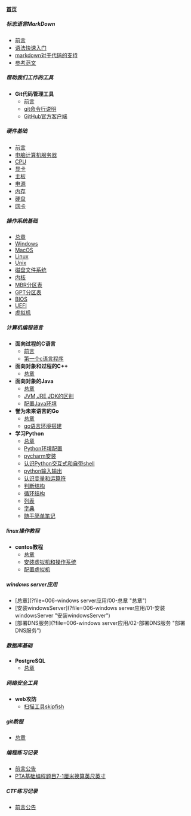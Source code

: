 
#### [首页](?file=home-首页)

##### 标志语言MarkDown
- [前言](?file=000-标志语言MarkDown/00-前言 "前言")
- [语法快速入门](?file=000-标志语言MarkDown/01-语法快速入门 "语法快速入门")
- [markdown对于代码的支持](?file=000-标志语言MarkDown/02-markdown对于代码的支持 "markdown对于代码的支持")
- [参考范文](?file=000-标志语言MarkDown/09-参考范文 "参考范文")

##### 帮助我们工作的工具
- **Git代码管理工具**
    - [前言](?file=001-帮助我们工作的工具/001-Git代码管理工具/00-前言 "前言")
    - [git命令行说明](?file=001-帮助我们工作的工具/001-Git代码管理工具/01-git命令行说明 "git命令行说明")
    - [GitHub官方客户端](?file=001-帮助我们工作的工具/001-Git代码管理工具/02-GitHub官方客户端 "GitHub官方客户端")

##### 硬件基础
- [前言](?file=002-硬件基础/00-前言 "前言")
- [电脑计算机服务器](?file=002-硬件基础/01-电脑计算机服务器 "电脑计算机服务器")
- [CPU](?file=002-硬件基础/02-CPU "CPU")
- [显卡](?file=002-硬件基础/03-显卡 "显卡")
- [主板](?file=002-硬件基础/04-主板 "主板")
- [电源](?file=002-硬件基础/05-电源 "电源")
- [内存](?file=002-硬件基础/06-内存 "内存")
- [硬盘](?file=002-硬件基础/07-硬盘 "硬盘")
- [网卡](?file=002-硬件基础/08-网卡 "网卡")

##### 操作系统基础
- [总章](?file=003-操作系统基础/00-总章 "总章")
- [Windows](?file=003-操作系统基础/01-Windows "Windows")
- [MacOS](?file=003-操作系统基础/02-MacOS "MacOS")
- [Linux](?file=003-操作系统基础/03-Linux "Linux")
- [Unix](?file=003-操作系统基础/04-Unix "Unix")
- [磁盘文件系统](?file=003-操作系统基础/05-磁盘文件系统 "磁盘文件系统")
- [内核](?file=003-操作系统基础/06-内核 "内核")
- [MBR分区表](?file=003-操作系统基础/07-MBR分区表 "MBR分区表")
- [GPT分区表](?file=003-操作系统基础/08-GPT分区表 "GPT分区表")
- [BIOS](?file=003-操作系统基础/09-BIOS "BIOS")
- [UEFI](?file=003-操作系统基础/10-UEFI "UEFI")
- [虚拟机](?file=003-操作系统基础/11-虚拟机 "虚拟机")

##### 计算机编程语言
- **面向过程的C语言**
    - [前言](?file=004-计算机编程语言/001-面向过程的C语言/00-前言 "前言")
    - [第一个c语言程序](?file=004-计算机编程语言/001-面向过程的C语言/01-第一个c语言程序 "第一个c语言程序")
- **面向对象和过程的C++**
    - [总章](?file=004-计算机编程语言/002-面向对象和过程的C++/00-总章 "总章")
- **面向对象的Java**
    - [总章](?file=004-计算机编程语言/003-面向对象的Java/00-总章 "总章")
    - [JVM,JRE,JDK的区别](?file=004-计算机编程语言/003-面向对象的Java/01-JVM,JRE,JDK的区别 "JVM,JRE,JDK的区别")
    - [配置Java环境](?file=004-计算机编程语言/003-面向对象的Java/02-配置Java环境 "配置Java环境")
- **誉为未来语言的Go**
    - [总章](?file=004-计算机编程语言/004-誉为未来语言的Go/00-总章 "总章")
    - [go语言环境搭建](?file=004-计算机编程语言/004-誉为未来语言的Go/01-go语言环境搭建 "go语言环境搭建")
- **学习Python**
    - [总章](?file=004-计算机编程语言/005-学习Python/00-总章 "总章")
    - [Python环境配置](?file=004-计算机编程语言/005-学习Python/01-Python环境配置 "Python环境配置")
    - [pycharm安装](?file=004-计算机编程语言/005-学习Python/02-pycharm安装 "pycharm安装")
    - [认识Python交互式和自带shell](?file=004-计算机编程语言/005-学习Python/03-认识Python交互式和自带shell "认识Python交互式和自带shell")
    - [python输入输出](?file=004-计算机编程语言/005-学习Python/04-python输入输出 "python输入输出")
    - [认识变量和运算符](?file=004-计算机编程语言/005-学习Python/05-认识变量和运算符 "认识变量和运算符")
    - [判断结构](?file=004-计算机编程语言/005-学习Python/06-判断结构 "判断结构")
    - [循环结构](?file=004-计算机编程语言/005-学习Python/07-循环结构 "循环结构")
    - [列表](?file=004-计算机编程语言/005-学习Python/08-列表 "列表")
    - [字典](?file=004-计算机编程语言/005-学习Python/09-字典 "字典")
    - [随手简单笔记](?file=004-计算机编程语言/005-学习Python/10-随手简单笔记 "随手简单笔记")

##### linux操作教程
- **centos教程**
    - [总章](?file=005-linux操作教程/001-centos教程/00-总章 "总章")
    - [安装虚拟机和操作系统](?file=005-linux操作教程/001-centos教程/01-安装虚拟机和操作系统 "安装虚拟机和操作系统")
    - [配置虚拟机](?file=005-linux操作教程/001-centos教程/02-配置虚拟机 "配置虚拟机")

##### windows server应用
- [总章](?file=006-windows server应用/00-总章 "总章")
- [安装windowsServer](?file=006-windows server应用/01-安装windowsServer "安装windowsServer")
- [部署DNS服务](?file=006-windows server应用/02-部署DNS服务 "部署DNS服务")

##### 数据库基础
- **PostgreSQL**
    - [总章](?file=007-数据库基础/001-PostgreSQL/00-总章 "总章")

##### 网络安全工具
- **web攻防**
    - [扫描工具skipfish](?file=008-网络安全工具/00-web攻防/00-扫描工具skipfish "扫描工具skipfish")

##### git教程
- [总章](?file=009-git教程/00-总章 "总章")

##### 编程练习记录
- [前言公告](?file=010-编程练习记录/000-前言公告 "前言公告")
- [PTA基础编程题目7-1厘米换算英尺英寸](?file=010-编程练习记录/001-PTA基础编程题目7-1厘米换算英尺英寸 "PTA基础编程题目7-1厘米换算英尺英寸")

##### CTF练习记录
- [前言公告](?file=011-CTF练习记录/000-前言公告 "前言公告")

